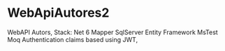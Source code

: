 # WebApiAutores2

WebAPI Autors, 
Stack:
Net 6
Mapper
SqlServer
Entity Framework
MsTest
Moq
Authentication claims based using JWT,
